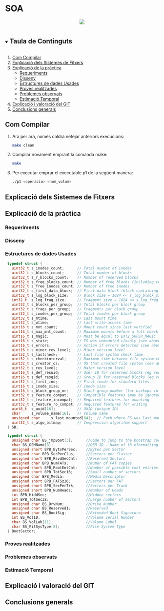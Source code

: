 # SOA

<p align="center">
  <a href="https://github.com/VXGamez/SOA/releases/tag/FASE1">
  <img src="https://img.shields.io/badge/FASE-1-brightgreen?style=for-the-badge&logo=c">
  </a>
</p>
  
<details open="open">
  <summary><h2 style="display: inline-block">Taula de Continguts</h2></summary>
  <ol>
    <li><a href="#com-compilar">Com Compilar</a></li>
    <li><a href="#explicació-dels-sistemes-de-fitxers">Explicació dels Sistemes de Fitxers</a></li>
    <li>
      <a href="#explicació-de-la-pràctica">Explicació de la pràctica</a>
      <ul>
        <li><a href="#requeriments">Requeriments</a></li>
        <li><a href="#disseny">Disseny</a></li>
        <li><a href="#estructures-de-dades-usades">Estructures de dades Usades</a></li>
        <li><a href="#proves-realitzades">Proves realitzades</a></li>
        <li><a href="#problemes-observats">Problemes observats</a></li>
        <li><a href="#estimació-temporal">Estimació Temporal</a></li>
      </ul>
    </li>
    <li><a href="#explicació-i-valoració-del-git">Explicació i valoració del GIT</a></li>
    <li><a href="#conclusions-generals">Conclusions generals</a></li>
  </ol>
</details>

## Com Compilar
1. Ara per ara, només caldrà netejar anteriors execucions:
   ```sh
   make clean
   ```
2. Compilar novament emprant la comanda make:
   ```sh
   make
   ```
3. Per executar emprar el executable p1 de la següent manera:
   ```sh
   ./p1 <operacio> <nom_volum>
   ```

## Explicació dels Sistemes de Fitxers


## Explicació de la pràctica

### Requeriments

### Disseny

### Estructures de dades Usades
   ```c
    typedef struct {
      uint32_t s_inodes_count;      // Total number of inodes
      uint32_t s_blocks_count;      // Total number of blocks
      uint32_t s_r_blocks_count;    // Number of reserved blocks
      uint32_t s_free_blocks_count; // Number of free blocks (including reserved)
      uint32_t s_free_inodes_count; // Number of free inodes
      uint32_t s_first_data_block;  // First data block (block containing superblock)
      uint32_t s_log_block_size;    // Block size = 1024 << s_log_block_size
      int32_t  s_log_frag_size;     // Fragment size = 1024 << s_log_frag_size
      uint32_t s_blocks_per_group;  // Total blocks per block group
      uint32_t s_frags_per_group;   // Fragments per block group
      uint32_t s_inodes_per_group;  // Total inodes per block group
      uint32_t s_mtime;             // Last mount time
      uint32_t s_wtime;             // Last write-access time
      uint16_t s_mnt_count;         // Mount count since last verified
      uint16_t s_max_mnt_count;     // Maximum mounts before a full check
      uint16_t s_magic;             // Must be equal to EXT2_SUPER_MAGIC
      uint16_t s_state;             // FS was unmounted cleanly (see above)
      uint16_t s_errors;            // Action if errors detected (see above)
      uint16_t s_minor_rev_level;   // Minor version level
      uint32_t s_lastcheck;         // Last file system check time
      uint32_t s_checkinterval;     // Maximum time between file system checks
      uint32_t s_creator_os;        // OS that created file system (see above)
      uint32_t s_rev_level;         // Major version level
      uint16_t s_def_resuid;        // User ID for reserved blocks (eg root)
      uint16_t s_def_resgid;        // Group ID for reserved blocks (eg root)
      uint32_t s_first_ino;         // First inode for standard files
      uint16_t s_inode_size;        // Inode size
      uint16_t s_block_group_nr;    // Block group number (for backups in groups)
      uint32_t s_feature_compat;    // Compatible features (may be ignored)
      uint32_t s_feature_incompat;  // Required features for mounting
      uint32_t s_feature_ro_compat; // Required features for writing
      uint8_t  s_uuid[16];          // UUID (unique ID)
      char     s_volume_name[16];   // Volume name
      unsigned char     s_last_mounted[64];  // Path where FS was last mounted
      uint32_t s_algo_bitmap;       // Compression algorithm support
    } SB;

    typedef struct {
      unsigned char BS_jmpBoot[3];      //Code to jump to the boostrap code
      char BS_OEMName[8];               //OEM ID - Name of th eformatting OS
      unsigned short BPB_BytsPerSec;    //Bytes per Sector
      unsigned char BPB_SecPerClus;     //Sectors per Cluster
      unsigned short BPB_RsvdSecCnt;    //Reserved Sectors
      unsigned char BPB_NumFATs;        //Numer of FAT copies
      unsigned short BPB_RootEntCnt;    //Number of possible root entries
      unsigned short BPB_TotSec16;      //Small number of sectors
      unsigned char BPB_Media;          //Media Descriptor
      unsigned short BPB_FATSz16;       //Sectors per FAT
      unsigned short BPB_SecPerTrk;     //Sectors per Track
      unsigned short BPB_NumHeads;      //Number of Heads
      int BPB_HiddSec;                  //Hidden sectors
      int BPB_TotSec32;                 //Large number of sectors
      unsigned char BS_DrvNum;          //Drive Number
      unsigned char BS_Reserved1;       //Reserved
      unsigned char BS_BootSig;         //Extended Boot Signatura
      int BS_VolID;                     //Volume Serial Number
      char BS_VolLab[11];               //Volume Label
      char BS_FilSysType[8];            //File System Type
    } BootSector;
   ```
### Proves realitzades

### Problemes observats

### Estimació Temporal

## Explicació i valoració del GIT

## Conclusions generals


